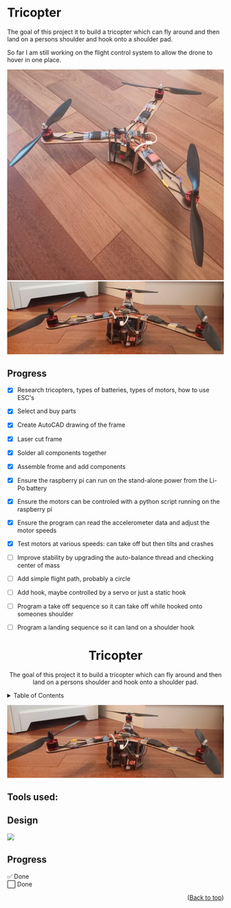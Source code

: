 # Tricopter
The goal of this project it to build a tricopter which can fly around and then land on a persons shoulder and hook onto a shoulder pad.

So far I am still working on the flight control system to allow the drone to hover in one place.

![Current build](/firstIteration1.jpg) 
![Current build](/firstIteration2.jpg)

## Progress
- [x] Research tricopters, types of batteries, types of motors, how to use ESC's
- [x] Select and buy parts
- [x] Create AutoCAD drawing of the frame
- [x] Laser cut frame
- [x] Solder all components together
- [x] Assemble frome and add components
- [x] Ensure the raspberry pi can run on the stand-alone power from the Li-Po battery 
- [x] Ensure the motors can be controled with a python script running on the raspberry pi
- [x] Ensure the program can read the accelerometer data and adjust the motor speeds
- [x] Test motors at various speeds: can take off but then tilts and crashes
- [ ] Improve stability by upgrading the auto-balance thread and checking center of mass
- [ ] Add simple flight path, probably a circle
- [ ] Add hook, maybe controlled by a servo or just a static hook
- [ ] Program a take off sequence so it can take off while hooked onto someones shoulder
- [ ] Program a landing sequence so it can land on a shoulder hook


<h1 align="center">Tricopter</h1>

<p align="center">
    The goal of this project it to build a tricopter which can fly around and then land on a persons shoulder and hook onto a shoulder pad.
</p>

<!-- TABLE OF CONTENTS -->
<details>
  <summary>Table of Contents</summary>
  <ol>
    <li><a href="#tools-used">Tools used</a></li>
    <li><a href="#Progress">Progress</a></li>
    <li><a href="#Design">Design</a></li>
  </ol>
</details>

![][main_image]

## Tools used:

## Design
![][design_image]

## Progress
:white_check_mark: Done\
:white_large_square: Done

<p align="right">(<a href="#top">Back to top</a>)</p>

<!-- MARKDOWN LINKS & IMAGES -->
[linkedin-url]: https://linkedin.com/in/linkedin_username
[main_image]: /firstIteration2.jpg
[design_image]: /design.jpg
